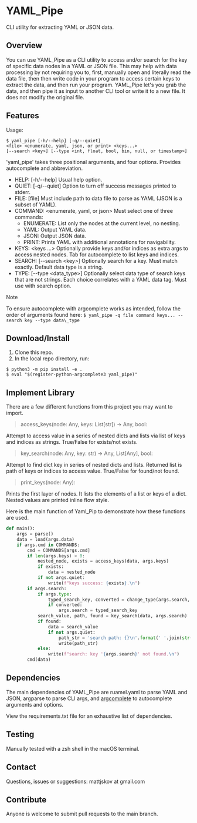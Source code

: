 # YAML\_Pipe
CLI utility for extracting YAML or JSON data.

## Overview
You can use YAML\_Pipe as a CLI utility to access and/or search for the key of specific data nodes in a YAML or JSON file. This may help with data processing by not requiring you to, first, manually open and literally read the data file, then then write code in your program to access certain keys to extract the data, and then run your program. YAML\_Pipe let's you grab the data, and then pipe it as input to another CLI tool or write it to a new file. It does not modify the original file.

## Features
Usage:
```
$ yaml_pipe [-h/--help] [-q/--quiet]
<file> <enumerate, yaml, json, or print> <keys...>
[--search <key>] [--type <int, float, bool, bin, null, or timestamp>]
```
'yaml\_pipe' takes three positional arguments, and four options. Provides autocomplete and abbreviation.
- HELP: [-h/--help] Usual help option.
- QUIET: [-q/--quiet] Option to turn off success messages printed to stderr.
- FILE: [file] Must include path to data file to parse as YAML (JSON is a subset of YAML).
- COMMAND: \<enumerate, yaml, or json> Must select one of three commands:
  - ENUMERATE: List only the nodes at the current level, no nesting.
  - YAML: Output YAML data.
  - JSON: Output JSON data.
  - PRINT: Prints YAML with additional annotations for navigability.
- KEYS: \<keys ...> Optionally provide keys and/or indices as extra args to access nested nodes. Tab for autocomplete to list keys and indices.
- SEARCH: [--search \<key>] Optionally search for a key. Must match exactly. Default data type is a string.
- TYPE: [--type \<data\_type>] Optionally select data type of search keys that are not strings. Each choice correlates with a YAML data tag. Must use with search option.

> [!NOTE]
> To ensure autocomplete with argcomplete works as intended, follow the order of arguments found here: `$ yaml_pipe -q file command keys... --search key --type data\_type`

## Download/Install
1) Clone this repo.
2) In the local repo directory, run:
```
$ python3 -m pip install -e .
$ eval "$(register-python-argcomplete3 yaml_pipe)"
```
## Implement Library
There are a few different functions from this project you may want to import.
> access\_keys(node: Any, keys: List[str]) -> Any, bool:

Attempt to access value in a series of nested dicts and lists via list of keys and indices as strings. True/False for exists/not exists.

> key\_search(node: Any, key: str) -> Any, List[Any], bool:

Attempt to find dict key in series of nested dicts and lists. Returned list is path of keys or indices to access value. True/False for found/not found.

> print\_keys(node: Any):

Prints the first layer of nodes. It lists the elements of a list or keys of a dict. Nested values are printed inline flow style.

Here is the main function of Yaml\_Pip to demonstrate how these functions are used.

```py
def main():
    args = parse()
    data = load(args.data)
    if args.cmd in COMMANDS:
        cmd = COMMANDS[args.cmd]
        if len(args.keys) > 0:
            nested_node, exists = access_keys(data, args.keys)
            if exists:
                data = nested_node
            if not args.quiet:
                write(f"keys success: {exists}.\n")
        if args.search:
            if args.type:
                typed_search_key, converted = change_type(args.search, args.type)
                if converted:
                    args.search = typed_search_key
            search_value, path, found = key_search(data, args.search)
            if found:
                data = search_value
                if not args.quiet:
                    path_str = 'search path: {}\n'.format(' '.join(str(x) for x in path))
                    write(path_str)
            else:
                write(f"search: key '{args.search}' not found.\n")
        cmd(data)
```

## Dependencies
The main dependencies of YAML\_Pipe are ruamel.yaml to parse YAML and JSON, argparse to parse CLI args, and [argcomplete](https://pypi.org/project/argcomplete/) to autocomplete arguments and options.

View the requirements.txt file for an exhaustive list of dependencies.

## Testing
Manually tested with a zsh shell in the macOS terminal.

## Contact
Questions, issues or suggestions: mattjskov at gmail.com

## Contribute
Anyone is welcome to submit pull requests to the main branch.
